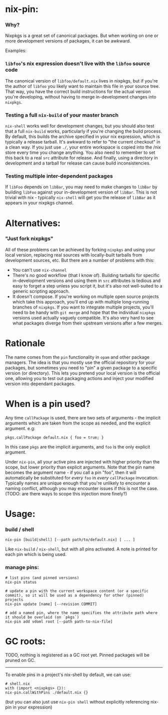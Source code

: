# nix-pin:

### Why?

Nixpkgs is a great set of canonical packages. But when working on one or more development versions of packages, it can be awkward.

Examples:

### `libfoo`'s nix expression doesn't live with the `libfoo` source code

The canonical version of `libfoo/default.nix` lives in nixpkgs, but if you're the author of `libfoo` you likely want to maintain this file in your source tree. That way, you have the correct build instructions for the actual version you're developing, without having to merge in-development changes into `nixpkgs`.

### Testing a full `nix-build` of your master branch

`nix-shell` works well for development changes, but you should also test that a full `nix-build` works, particularly if you're changing the build process. By default, this builds the archive specified in your nix expression, which is typically a release tarball. It's awkward to refer to "the current checkout" in a clean way. If you just use `./`, your entire workspace is copied into the /nix store every time you change anything. You also need to remember to set this back to a real `src` attribute for release. And finally, using a directory in development and a tarball for release can cause build inconsistencies.

### Testing multiple inter-dependent packages

If `libFoo` depends on `libBar`, you may need to make changes to `libBar` by building `libFoo` against your in-development version of `libBar`. This is not trivial with nix - typically `nix-shell` will get you the release of `libBar` as it appears in your nixpkgs channel.

# Alternatives:

### "Just fork nixpkgs"

All of these problems can be achieved by forking `nixpkgs` and using your local version, replacing real sources with locally-built tarballs from development sources, etc. But there are a number of problems with this:

 - You can't use `nix-channel`
 - There's no good workflow (that I know of). Building tarballs for specific in-development versions and using them in `src` attributes is tedious and easy to forget a step unless you script it, but it's also not well-suited to a generic scripting approach.
 - It doesn't compose. If you're working on multiple open source projects which take this approach, you'll end up with multiple long-running branches of `nixpkgs`. If you want to integrate multiple projects, you'll need to be handy with `git merge` and hope that the individual `nixpkgs` versions used actually vaguely compatible. It's also very hard to see what packages diverge from their upstream versions after a few merges.

# Rationale

The name comes from the `pin` functionality in `opam` and other package managers. The idea is that you mostly use the official repository for your packages, but sometimes you need to "pin" a given package to a specific version (or directory). This lets you pretend your local version is the official one, allowing you to test out packaging actions and inject your modified version into dependant packages.

# When is a pin used?

Any time `callPackage` is used, there are two sets of arguments - the implicit arguments which are taken from the scope as needed, and the explicit argument. e.g:

```
pkgs.callPackage default.nix { foo = true; }
```

In this case `pkgs` are the implicit arguments, and `foo` is the only explicit argument.

Under `nix-pin`, all your active pins are injected with higher priority than the scope, but lower priority than explicit arguments. Note that the pin name becomes the argument name - if you call a pin "foo", then it will automatically be substituted for _every_ `foo` in _every_ `callPackage` invocation. Typically names are unique enough that you're unlikely to encounter a naming conflict, although you may encounter issues if this is not the case. (TODO: are there ways to scope this injection more finely?)

# Usage:

### build / shell

```
nix-pin [build|shell] [--path path/to/default.nix] [ ... ]
```

Like `nix-build` / `nix-shell`, but with all pins activated. A note is printed for each pin which is being used.

### manage pins:

```
# list pins (and pinned versions)
nix-pin status

# update a pin with the current workspace content (or a specific commit), so it will be used as a dependency for other (pinned) projects
nix-pin update [name] [--revision COMMIT]

# add a named pin, where the name specifies the attribute path where it should be overlaid (on `pkgs`)
nix-pin add vdoml root [--path path-to-nix-file]
```

# GC roots:

TODO, nothing is registered as a GC root yet. Pinned packages will be pruned on GC.

---

To enable pins in a project's nix-shell by default, we can use:

```
# shell.nix
with (import <nixpkgs> {}):
nix-pin.callWithPins ./default.nix {}
```

(but you can also just use `nix-pin shell` without explicitly referencing nix-pin in your expression)

